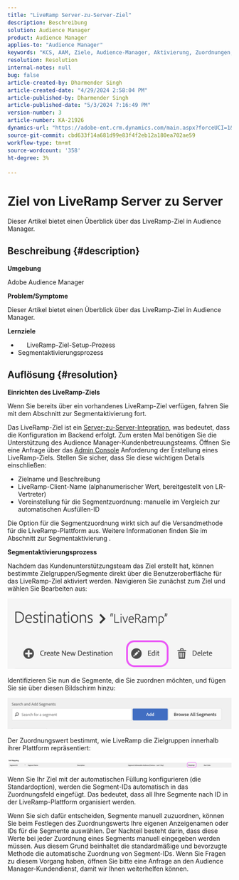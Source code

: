 ```yaml
---
title: "LiveRamp Server-zu-Server-Ziel"
description: Beschreibung
solution: Audience Manager
product: Audience Manager
applies-to: "Audience Manager"
keywords: "KCS, AAM, Ziele, Audience-Manager, Aktivierung, Zuordnungen, S2S, Server-zu-Server"
resolution: Resolution
internal-notes: null
bug: false
article-created-by: Dharmender Singh
article-created-date: "4/29/2024 2:58:04 PM"
article-published-by: Dharmender Singh
article-published-date: "5/3/2024 7:16:49 PM"
version-number: 3
article-number: KA-21926
dynamics-url: "https://adobe-ent.crm.dynamics.com/main.aspx?forceUCI=1&pagetype=entityrecord&etn=knowledgearticle&id=690836e1-3806-ef11-9f8a-6045bd034c54"
source-git-commit: cbd633f14a681d99e83f4f2eb12a180ea702ae59
workflow-type: tm+mt
source-wordcount: '358'
ht-degree: 3%

---
```


# Ziel von LiveRamp Server zu Server


Dieser Artikel bietet einen Überblick über das LiveRamp-Ziel in Audience Manager.

## Beschreibung {#description}


<b>Umgebung</b>

Adobe Audience Manager

<b>Problem/Symptome</b>

Dieser Artikel bietet einen Überblick über das LiveRamp-Ziel in Audience Manager.

<b>Lernziele</b>

- &#x200B; &#x200B; &#x200B; &#x200B; &#x200B; LiveRamp-Ziel-Setup-Prozess
- Segmentaktivierungsprozess



## Auflösung {#resolution}


<b>Einrichten des LiveRamp-Ziels</b>

Wenn Sie bereits über ein vorhandenes LiveRamp-Ziel verfügen, fahren Sie mit dem Abschnitt zur Segmentaktivierung fort. 

Das LiveRamp-Ziel ist ein [Server-zu-Server-Integration](https://experienceleague.adobe.com/docs/audience-manager/user-guide/features/destinations/device-based/device-based-destinations-list.html?lang=de), was bedeutet, dass die Konfiguration im Backend erfolgt. Zum ersten Mal benötigen Sie die Unterstützung des Audience Manager-Kundenbetreuungsteams. Öffnen Sie eine Anfrage über das [Admin Console](https://adminconsole.adobe.com/) Anforderung der Erstellung eines LiveRamp-Ziels. Stellen Sie sicher, dass Sie diese wichtigen Details einschließen:

- Zielname und Beschreibung
- LiveRamp-Client-Name (alphanumerischer Wert, bereitgestellt von LR-Vertreter)
- Voreinstellung für die Segmentzuordnung: manuelle im Vergleich zur automatischen Ausfüllen-ID


Die Option für die Segmentzuordnung wirkt sich auf die Versandmethode für die LiveRamp-Plattform aus. Weitere Informationen finden Sie im Abschnitt zur Segmentaktivierung .



<b>Segmentaktivierungsprozess</b>

Nachdem das Kundenunterstützungsteam das Ziel erstellt hat, können bestimmte Zielgruppen/Segmente direkt über die Benutzeroberfläche für das LiveRamp-Ziel aktiviert werden. Navigieren Sie zunächst zum Ziel und wählen Sie Bearbeiten aus:

![](assets/bd9e9cba-89e3-ed11-a7c7-6045bd0065b6.png)



Identifizieren Sie nun die Segmente, die Sie zuordnen möchten, und fügen Sie sie über diesen Bildschirm hinzu:

![](assets/d96041d3-89e3-ed11-a7c7-6045bd0065b6.png)

Der Zuordnungswert bestimmt, wie LiveRamp die Zielgruppen innerhalb ihrer Plattform repräsentiert: 

![](assets/75158bf1-89e3-ed11-a7c7-6045bd0065b6.png)

Wenn Sie Ihr Ziel mit der automatischen Füllung konfigurieren (die Standardoption), werden die Segment-IDs automatisch in das Zuordnungsfeld eingefügt. Das bedeutet, dass all Ihre Segmente nach ID in der LiveRamp-Plattform organisiert werden.

Wenn Sie sich dafür entscheiden, Segmente manuell zuzuordnen, können Sie beim Festlegen des Zuordnungswerts Ihre eigenen Anzeigenamen oder IDs für die Segmente auswählen. Der Nachteil besteht darin, dass diese Werte bei jeder Zuordnung eines Segments manuell eingegeben werden müssen. Aus diesem Grund beinhaltet die standardmäßige und bevorzugte Methode die automatische Zuordnung von Segment-IDs. Wenn Sie Fragen zu diesem Vorgang haben, öffnen Sie bitte eine Anfrage an den Audience Manager-Kundendienst, damit wir Ihnen weiterhelfen können.
